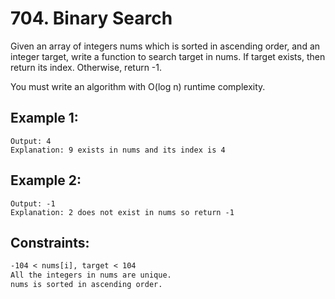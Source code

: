 # 704. Binary Search

Given an array of integers nums which is sorted in ascending order, and an integer target, write a function to search target in nums. If target exists, then return its index. Otherwise, return -1.

You must write an algorithm with O(log n) runtime complexity.

## Example 1:

```Input: nums = [-1,0,3,5,9,12], target = 9
Output: 4
Explanation: 9 exists in nums and its index is 4
```

## Example 2:

```Input: nums = [-1,0,3,5,9,12], target = 2
Output: -1
Explanation: 2 does not exist in nums so return -1
```

## Constraints:

```1 <= nums.length <= 104
-104 < nums[i], target < 104
All the integers in nums are unique.
nums is sorted in ascending order.
```
